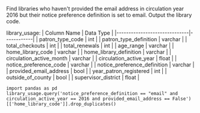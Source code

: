 Find libraries who haven't provided the email address in circulation year 2016 but their notice preference definition is set to email.
Output the library code.

library_usage:
| Column Name                  | Data Type  |
|------------------------------|------------|
| patron_type_code             | int        |
| patron_type_definition       | varchar    |
| total_checkouts             | int        |
| total_renewals               | int        |
| age_range                    | varchar    |
| home_library_code            | varchar    |
| home_library_definition      | varchar    |
| circulation_active_month     | varchar    |
| circulation_active_year      | float      |
| notice_preference_code       | varchar    |
| notice_preference_definition | varchar    |
| provided_email_address       | bool       |
| year_patron_registered       | int        |
| outside_of_county            | bool       |
| supervisor_district          | float      |

```
import pandas as pd
library_usage.query('notice_preference_definition == "email" and
circulation_active_year == 2016 and provided_email_address == False')
[['home_library_code']].drop_duplicates()
```
